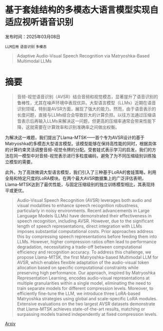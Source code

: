 # 基于套娃结构的多模态大语言模型实现自适应视听语音识别

发布时间：2025年03月08日

`LLM应用` `语音识别` `多模态`

> Adaptive Audio-Visual Speech Recognition via Matryoshka-Based Multimodal LLMs

# 摘要

> 音频-视觉语音识别（AVSR）结合音频和视觉模态，显著提升了语音识别的鲁棒性，尤其在噪声环境中表现优异。大型语言模型（LLMs）近期在语音识别领域，特别是AVSR方面，展现了强大的能力。然而，由于语音表示的长度问题，直接与LLMs结合会导致巨大的计算负担。以往方法通过压缩语音表示后再输入LLMs来解决这一问题，但更高的压缩率通常会带来性能下降，这就需要在计算效率和识别准确率之间做出权衡。

为解决这一难题，我们提出了Llama-MTSK——首个专为AVSR设计的基于Matryoshka的多模态大型语言模型。该模型能够在保持高性能的同时，根据具体的计算约束灵活调整音频-视觉令牌的分配。受套娃式表示学习的启发，我们的方法在同一模型中对音频-视觉表示进行多粒度编码，避免了为不同压缩级别训练独立模型的需要。

此外，为了高效微调大型语言模型，我们引入了三种基于LoRA的套娃策略，利用全局和特定尺度的LoRA模块。在两个最大AVSR数据集上的广泛评估表明，Llama-MTSK达到了最优性能，与固定压缩级别的独立训练模型相比，其表现持平或更优。

> Audio-Visual Speech Recognition (AVSR) leverages both audio and visual modalities to enhance speech recognition robustness, particularly in noisy environments. Recent advancements in Large Language Models (LLMs) have demonstrated their effectiveness in speech recognition, including AVSR. However, due to the significant length of speech representations, direct integration with LLMs imposes substantial computational costs. Prior approaches address this by compressing speech representations before feeding them into LLMs. However, higher compression ratios often lead to performance degradation, necessitating a trade-off between computational efficiency and recognition accuracy. To address this challenge, we propose Llama-MTSK, the first Matryoshka-based Multimodal LLM for AVSR, which enables flexible adaptation of the audio-visual token allocation based on specific computational constraints while preserving high performance. Our approach, inspired by Matryoshka Representation Learning, encodes audio-visual representations at multiple granularities within a single model, eliminating the need to train separate models for different compression levels. Moreover, to efficiently fine-tune the LLM, we introduce three LoRA-based Matryoshka strategies using global and scale-specific LoRA modules. Extensive evaluations on the two largest AVSR datasets demonstrate that Llama-MTSK achieves state-of-the-art results, matching or surpassing models trained independently at fixed compression levels.

[Arxiv](https://arxiv.org/abs/2503.06362)